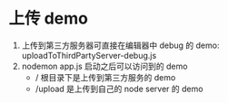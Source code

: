 # 上传 demo

1. 上传到第三方服务器可直接在编辑器中 debug 的 demo: uploadToThirdPartyServer-debug.js
2. nodemon app.js 启动之后可以访问到的 demo
   - / 根目录下是上传到第三方服务的 demo
   - /upload 是上传到自己的 node server 的 demo